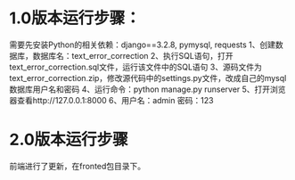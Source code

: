 # 1.0版本运行步骤：
需要先安装Python的相关依赖：django==3.2.8, pymysql, requests
1、创建数据库，数据库名：text_error_correction
2、执行SQL语句，打开text_error_correction.sql文件，运行该文件中的SQL语句
3、源码文件为text_error_correction.zip，修改源代码中的settings.py文件，改成自己的mysql数据库用户名和密码
4、运行命令：python manage.py runserver
5、打开浏览器查看http://127.0.0.1:8000
6、用户名：admin 密码：123

# 2.0版本运行步骤
前端进行了更新，在fronted包目录下。
